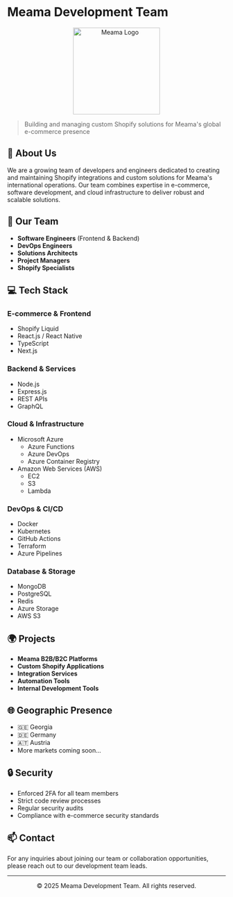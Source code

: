 # Meama Development Team

<p align="center">
  <img src="profile/assets/meama-logo.png" alt="Meama Logo" width="200"/>
</p>

> Building and managing custom Shopify solutions for Meama's global e-commerce presence

## 🚀 About Us

We are a growing team of developers and engineers dedicated to creating and maintaining Shopify integrations and custom solutions for Meama's international operations. Our team combines expertise in e-commerce, software development, and cloud infrastructure to deliver robust and scalable solutions.

## 👥 Our Team

- **Software Engineers** (Frontend & Backend)
- **DevOps Engineers**
- **Solutions Architects**
- **Project Managers**
- **Shopify Specialists**

## 💻 Tech Stack

### E-commerce & Frontend
- Shopify Liquid
- React.js / React Native
- TypeScript
- Next.js

### Backend & Services
- Node.js
- Express.js
- REST APIs
- GraphQL

### Cloud & Infrastructure
- Microsoft Azure
  - Azure Functions
  - Azure DevOps
  - Azure Container Registry
- Amazon Web Services (AWS)
  - EC2
  - S3
  - Lambda

### DevOps & CI/CD
- Docker
- Kubernetes
- GitHub Actions
- Terraform
- Azure Pipelines

### Database & Storage
- MongoDB
- PostgreSQL
- Redis
- Azure Storage
- AWS S3

## 🌍 Projects

- **Meama B2B/B2C Platforms**
- **Custom Shopify Applications**
- **Integration Services**
- **Automation Tools**
- **Internal Development Tools**

## 🌐 Geographic Presence

- 🇬🇪 Georgia
- 🇩🇪 Germany
- 🇦🇹 Austria
- More markets coming soon...

## 🔒 Security

- Enforced 2FA for all team members
- Strict code review processes
- Regular security audits
- Compliance with e-commerce security standards

## 📫 Contact

For any inquiries about joining our team or collaboration opportunities, please reach out to our development team leads.

---

<p align="center">© 2025 Meama Development Team. All rights reserved.</p>
